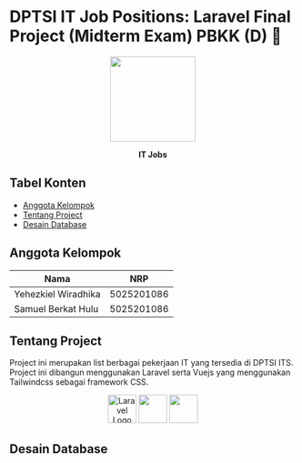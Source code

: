 # DPTSI IT Job Positions: Laravel Final Project (Midterm Exam) PBKK (D) 🚀

<p align="center"><img width="150" src="https://pbs.twimg.com/profile_images/1270957944423641089/zmYeKWnK_400x400.jpg" /></p>
<p align="center"><strong>IT Jobs</strong></p>

## Tabel Konten

- [Anggota Kelompok](#anggota-kelompok)
- [Tentang Project](#tentang-project)
- [Desain Database](#desain-database)

## Anggota Kelompok

<table>
    <thead>
        <tr>
            <th>Nama</th>
            <th>NRP</th> 
        </tr>
    </thead>
    <tbody>
        <tr>
            <td>Yehezkiel Wiradhika</td>
            <td>5025201086</td>
        </tr>
        <tr>
            <td>Samuel Berkat Hulu</td>
            <td>5025201086</td>
        </tr>
    </tbody>
</table>

## Tentang Project

Project ini merupakan list berbagai pekerjaan IT yang tersedia di DPTSI ITS. Project ini dibangun menggunakan Laravel serta Vuejs yang menggunakan Tailwindcss sebagai framework CSS.

<p align="center"><img src="https://raw.githubusercontent.com/laravel/art/master/logo-lockup/5%20SVG/2%20CMYK/1%20Full%20Color/laravel-logolockup-cmyk-red.svg" height="50" alt="Laravel Logo"> <img src="https://vuejs.org/images/logo.png" height="50" /> <img src="https://encrypted-tbn0.gstatic.com/images?q=tbn:ANd9GcQNhoXisDruJMDAq3Ltd-wuaMW2lGxck9wAKw&s" height="50" /></p>

## Desain Database